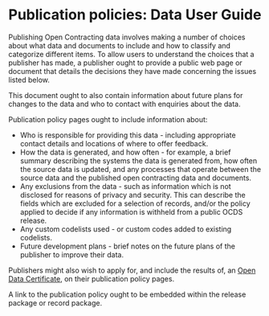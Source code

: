 # Publication policies: Data User Guide

Publishing Open Contracting data involves making a number of choices about what data and documents to include and how to classify and categorize different items. To allow users to understand the choices that a publisher has made, a publisher ought to provide a public web page or document that details the decisions they have made concerning the issues listed below.

This document ought to also contain information about future plans for changes to the data and who to contact with enquiries about the data.

Publication policy pages ought to include information about:

* Who is responsible for providing this data - including appropriate contact details and locations of where to offer feedback.
* How the data is generated, and how often - for example, a brief summary describing the systems the data is generated from, how often the source data is updated, and any processes that operate between the source data and the published open contracting data and documents.
* Any exclusions from the data - such as information which is not disclosed for reasons of privacy and security. This can describe the fields which are excluded for a selection of records, and/or the policy applied to decide if any information is withheld from a public OCDS release. 
* Any custom codelists used - or custom codes added to existing codelists. 
* Future development plans - brief notes on the future plans of the publisher to improve their data.

Publishers might also wish to apply for, and include the results of, an [Open Data Certificate](https://certificates.theodi.org/), on their publication policy pages.

A link to the publication policy ought to be embedded within the release package or record package. 

